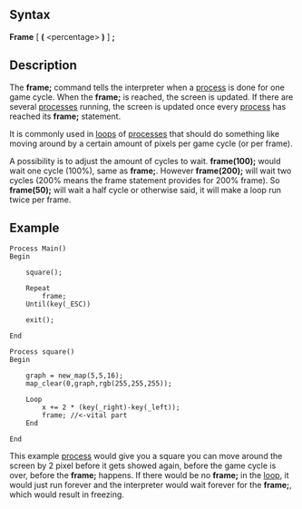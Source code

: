Syntax
------

**Frame** \[ **(** &lt;percentage&gt; **)** \] **;**

Description
-----------

The **frame;** command tells the interpreter when a
[process](#process) is done for one game cycle. When the
**frame;** is reached, the screen is updated. If there are several
[processes](#process) running, the screen is updated once
every [process](#process) has reached its **frame;**
statement.

It is commonly used in [loops](#loop) of
[processes](#process) that should do something like moving
around by a certain amount of pixels per game cycle (or per frame).

A possibility is to adjust the amount of cycles to wait. **frame(100);**
would wait one cycle (100%), same as **frame;**. However **frame(200);**
will wait two cycles (200% means the frame statement provides for 200%
frame). So **frame(50);** will wait a half cycle or otherwise said, it
will make a loop run twice per frame.

Example
-------

    Process Main()
    Begin

        square();

        Repeat
            frame;
        Until(key(_ESC))

        exit();

    End

    Process square()
    Begin

        graph = new_map(5,5,16);
        map_clear(0,graph,rgb(255,255,255));

        Loop
            x += 2 * (key(_right)-key(_left));
            frame; //<-vital part
        End

    End

This example [process](#process) would give you a square you
can move around the screen by 2 pixel before it gets showed again,
before the game cycle is over, before the **frame;** happens. If there
would be no **frame;** in the [loop](#loop), it would just run
forever and the interpreter would wait forever for the **frame;**, which
would result in freezing.
